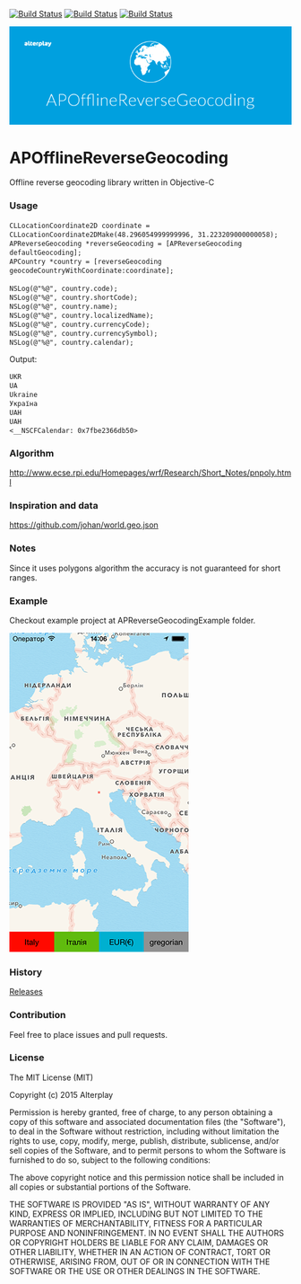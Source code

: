 [![Build Status](https://travis-ci.org/Alterplay/APOfflineReverseGeocoding.svg?branch=master)](https://travis-ci.org/Alterplay/APOfflineReverseGeocoding) [![Build Status](https://img.shields.io/badge/version-0.0.1-cacaca.svg)](https://github.com/Alterplay/APOfflineReverseGeocoding) [![Build Status](https://img.shields.io/badge/platform-ios%2Fosx-blue.svg)](https://github.com/Alterplay/APOfflineReverseGeocoding)

![teaser](/Screenshots/git-teaser-08.png)

# APOfflineReverseGeocoding
Offline reverse geocoding library written in Objective-C

### Usage
```objc
CLLocationCoordinate2D coordinate = CLLocationCoordinate2DMake(48.296054999999996, 31.223209000000058);
APReverseGeocoding *reverseGeocoding = [APReverseGeocoding defaultGeocoding];
APCountry *country = [reverseGeocoding geocodeCountryWithCoordinate:coordinate];

NSLog(@"%@", country.code);
NSLog(@"%@", country.shortCode);
NSLog(@"%@", country.name);
NSLog(@"%@", country.localizedName);
NSLog(@"%@", country.currencyCode);
NSLog(@"%@", country.currencySymbol);
NSLog(@"%@", country.calendar);
```
Output:
```
UKR
UA
Ukraine
Україна
UAH
UAH
<__NSCFCalendar: 0x7fbe2366db50>
```
### Algorithm

http://www.ecse.rpi.edu/Homepages/wrf/Research/Short_Notes/pnpoly.html

### Inspiration and data

https://github.com/johan/world.geo.json

### Notes

Since it uses polygons algorithm the accuracy is not guaranteed for short ranges.

### Example 

Checkout example project at APReverseGeocodingExample folder.

![image](/Screenshots/3.png)

### History

[Releases](https://github.com/Alterplay/APOfflineReverseGeocoding/releases)

### Contribution

Feel free to place issues and pull requests.

### License
The MIT License (MIT)

Copyright (c) 2015 Alterplay

Permission is hereby granted, free of charge, to any person obtaining a copy
of this software and associated documentation files (the "Software"), to deal
in the Software without restriction, including without limitation the rights
to use, copy, modify, merge, publish, distribute, sublicense, and/or sell
copies of the Software, and to permit persons to whom the Software is
furnished to do so, subject to the following conditions:

The above copyright notice and this permission notice shall be included in all
copies or substantial portions of the Software.

THE SOFTWARE IS PROVIDED "AS IS", WITHOUT WARRANTY OF ANY KIND, EXPRESS OR
IMPLIED, INCLUDING BUT NOT LIMITED TO THE WARRANTIES OF MERCHANTABILITY,
FITNESS FOR A PARTICULAR PURPOSE AND NONINFRINGEMENT. IN NO EVENT SHALL THE
AUTHORS OR COPYRIGHT HOLDERS BE LIABLE FOR ANY CLAIM, DAMAGES OR OTHER
LIABILITY, WHETHER IN AN ACTION OF CONTRACT, TORT OR OTHERWISE, ARISING FROM,
OUT OF OR IN CONNECTION WITH THE SOFTWARE OR THE USE OR OTHER DEALINGS IN THE
SOFTWARE.
